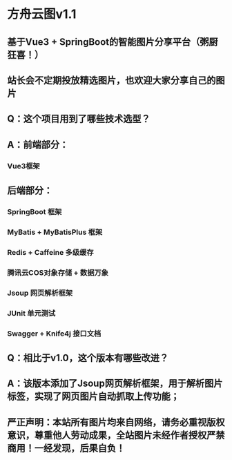 # 方舟云图v1.1

## 基于Vue3 + SpringBoot的智能图片分享平台（粥厨狂喜！）
## 站长会不定期投放精选图片，也欢迎大家分享自己的图片

## Q：这个项目用到了哪些技术选型？
## A：前端部分：
### Vue3框架
## 后端部分：
### SpringBoot 框架
### MyBatis + MyBatisPlus 框架
### Redis + Caffeine 多级缓存
### 腾讯云COS对象存储 + 数据万象
### Jsoup 网页解析框架
### JUnit 单元测试
### Swagger + Knife4j 接口文档

## Q：相比于v1.0，这个版本有哪些改进？
## A：该版本添加了Jsoup网页解析框架，用于解析图片标签，实现了网页图片自动抓取上传功能；

## 严正声明：本站所有图片均来自网络，请务必重视版权意识，尊重他人劳动成果，全站图片未经作者授权严禁商用！一经发现，后果自负！

